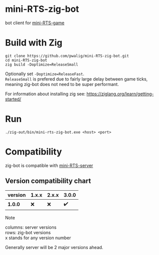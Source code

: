 # mini-RTS-zig-bot
bot client for [mini-RTS-game](https://github.com/pwalig/mini-RTS-server)

# Build with Zig
```
git clone https://github.com/pwalig/mini-RTS-zig-bot.git
cd mini-RTS-zig-bot
zig build -Doptimize=ReleaseSmall
```
Optionally set `-Doptimize=ReleaseFast`.  
`ReleaseSmall` is prefered due to fairly large delay between game ticks, meaning zig-bot does not need to be super performant.

For information about installing zig see: https://ziglang.org/learn/getting-started/

# Run
```
./zig-out/bin/mini-rts-zig-bot.exe <host> <port>
```

# Compatibility

zig-bot is compatible with [mini-RTS-server](https://github.com/pwalig/mini-RTS-server)

## Version compatibility chart

| version | 1.x.x | 2.x.x | 3.0.0 |
| --- | --- | --- | --- |
| **1.0.0** | :x: | :x: | :heavy_check_mark: |

> [!NOTE]  
> columns: server versions  
> rows: zig-bot versions  
> x stands for any version number

Generally server will be 2 major versions ahead.